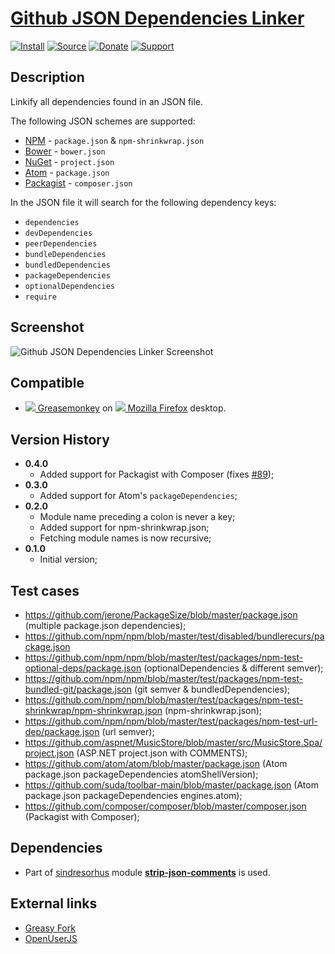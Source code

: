 # [Github JSON Dependencies Linker](https://github.com/jerone/UserScripts/tree/master/Github_JSON_Dependencies_Linker)

[![Install](https://raw.github.com/jerone/UserScripts/master/_resources/Install-button.png)](https://github.com/jerone/UserScripts/raw/master/Github_JSON_Dependencies_Linker/Github_JSON_Dependencies_Linker.user.js)
[![Source](https://raw.github.com/jerone/UserScripts/master/_resources/Source-button.png)](https://github.com/jerone/UserScripts/blob/master/Github_JSON_Dependencies_Linker/Github_JSON_Dependencies_Linker.user.js)
[![Donate](https://raw.github.com/jerone/UserScripts/master/_resources/Donate-button.png)](https://www.paypal.com/cgi-bin/webscr?cmd=_s-xclick&hosted_button_id=VCYMHWQ7ZMBKW)
[![Support](https://raw.github.com/jerone/UserScripts/master/_resources/Support-button.png)](https://github.com/jerone/UserScripts/issues)


## Description

Linkify all dependencies found in an JSON file.

The following JSON schemes are supported:
* [NPM](https://www.npmjs.com) - `package.json` & `npm-shrinkwrap.json`
* [Bower](http://bower.io) - `bower.json`
* [NuGet](https://www.nuget.org) - `project.json`
* [Atom](https://atom.io) - `package.json`
* [Packagist](https://packagist.org) - `composer.json`

In the JSON file it will search for the following dependency keys:
* `dependencies`
* `devDependencies`
* `peerDependencies`
* `bundleDependencies`
* `bundledDependencies`
* `packageDependencies`
* `optionalDependencies`
* `require`


## Screenshot

![Github JSON Dependencies Linker Screenshot](https://github.com/jerone/UserScripts/raw/master/Github_JSON_Dependencies_Linker/screenshot.jpg)


## Compatible

* [![](https://raw.github.com/jerone/UserScripts/master/_resources/Greasemonkey.png) Greasemonkey](https://addons.mozilla.org/firefox/addon/greasemonkey/) on [![](https://raw.github.com/jerone/UserScripts/master/_resources/Firefox.png) Mozilla Firefox](http://www.mozilla.org/en-US/firefox/fx/#desktop) desktop.


## Version History

* **0.4.0**
    * Added support for Packagist with Composer (fixes [#89](https://github.com/jerone/UserScripts/issues/89));
* **0.3.0**
    * Added support for Atom's `packageDependencies`;
* **0.2.0**
    * Module name preceding a colon is never a key;
    * Added support for npm-shrinkwrap.json;
    * Fetching module names is now recursive;
* **0.1.0**
    * Initial version;


## Test cases

* https://github.com/jerone/PackageSize/blob/master/package.json (multiple package.json dependencies);
* https://github.com/npm/npm/blob/master/test/disabled/bundlerecurs/package.json
* https://github.com/npm/npm/blob/master/test/packages/npm-test-optional-deps/package.json (optionalDependencies & different semver);
* https://github.com/npm/npm/blob/master/test/packages/npm-test-bundled-git/package.json (git semver & bundledDependencies);
* https://github.com/npm/npm/blob/master/test/packages/npm-test-shrinkwrap/npm-shrinkwrap.json (npm-shrinkwrap.json);
* https://github.com/npm/npm/blob/master/test/packages/npm-test-url-dep/package.json (url semver);
* https://github.com/aspnet/MusicStore/blob/master/src/MusicStore.Spa/project.json (ASP.NET project.json with COMMENTS);
* https://github.com/atom/atom/blob/master/package.json (Atom package.json packageDependencies atomShellVersion);
* https://github.com/suda/toolbar-main/blob/master/package.json (Atom package.json packageDependencies engines.atom);
* https://github.com/composer/composer/blob/master/composer.json (Packagist with Composer);


## Dependencies

* Part of [sindresorhus](https://github.com/sindresorhus) module [**strip-json-comments**](https://github.com/sindresorhus/strip-json-comments) is used.


## External links

* [Greasy Fork](https://greasyfork.org/en/scripts/8770-github-json-dependencies-linker)
* [OpenUserJS](https://openuserjs.org/scripts/jerone/Github_JSON_Dependencies_Linker)
